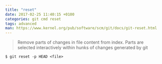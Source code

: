 ```yaml
---
title: "reset"
date: 2017-02-25 11:40:15 +0100
categories: git cmd reset
tags: advanced
man: https://www.kernel.org/pub/software/scm/git/docs/git-reset.html
---
```


> Remove parts of changes in file content from index. Parts are selected interactively within hunks of changes generated by git
> 
    $ git reset -p HEAD <file>
